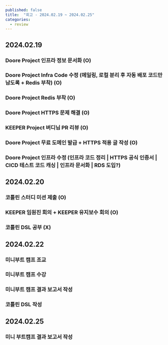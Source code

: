 ```yaml
---
published: false
title:  "회고 - 2024.02.19 ~ 2024.02.25"
categories:
  - review
---
```


## 2024.02.19 

### Doore Project 인프라 정보 문서화 (O)

### Doore Project Infra Code 수정 (메일링, 로컬 분리 후 자동 배포 코드만 남도록 + Redis 부착) (O)

### Doore Project Redis 부착 (O)

### Doore Project HTTPS 문제 해결 (O)

### KEEPER Project 버디님 PR 리뷰 (O)

### Doore Project 무료 도메인 발급 + HTTPS 적용 글 작성 (O)

### Doore Project 인프라 수정 (인프라 코드 정리 | HTTPS 공식 인증서 | CICD 테스트 코드 캐싱 | 인프라 문서화 | RDS 도입?)

## 2024.02.20

### 코틀린 스터디 미션 제출 (O)

### KEEPER 임원진 회의 + KEEPER 유지보수 회의 (O)

### 코틀린 DSL 공부 (X)

## 2024.02.22

### 미니부트 캠프 조교

### 미니부트 캠프 수강

### 미니부트 캠프 결과 보고서 작성

### 코틀린 DSL 작성

## 2024.02.25

### 미니 부트캠프 결과 보고서 작성
